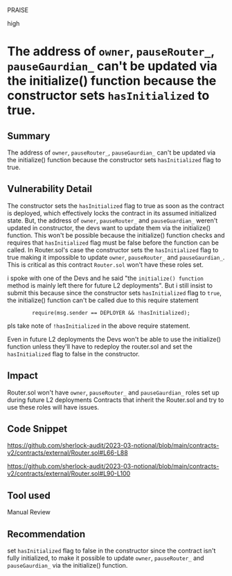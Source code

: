 PRAISE

high

# The address of `owner`, `pauseRouter_`, `pauseGaurdian_` can't be updated via the initialize() function because the constructor sets `hasInitialized` to true.

## Summary
The address of `owner`, `pauseRouter_`, `pauseGaurdian_` can't be updated via the initialize() function because the constructor sets `hasInitialized` flag to true.

## Vulnerability Detail
The constructor sets the `hasInitialized` flag to true as soon as the contract is deployed, which effectively locks the contract in its assumed initialized state. But, the address of `owner`, `pauseRouter_` and  `pauseGuardian_` weren't updated in constructor, the devs want to update them via the initialize() function. 
This won't be possible because the initialize() function checks and requires that `hasInitialized` flag must be false before the function can be called. In Router.sol's case the constructor sets the `hasInitialized` flag to true making it impossible to update `owner`, `pauseRouter_` and `pauseGaurdian_`. This is critical as this contract `Router.sol` won't have these roles set.

i spoke with one of the Devs and he said "the `initialize() function` method is mainly left there for future L2 deployments". But i still insist to submit this because since the constructor sets `hasInitialized` flag to `true`, the initialize() function can't be called due to this require statement
```solidity
        require(msg.sender == DEPLOYER && !hasInitialized);
```  
pls take note of `!hasInitialized` in the above require statement.

Even in future L2 deployments the Devs won't be able to use the initialize() function unless they'll have to redeploy the router.sol and set the `hasInitialized` flag to false in the constructor. 

## Impact
Router.sol won't have `owner`, `pauseRouter_` and `pauseGaurdian_` roles set up during future L2 deployments
Contracts that inherit the Router.sol and try to use these roles will have issues. 
## Code Snippet
https://github.com/sherlock-audit/2023-03-notional/blob/main/contracts-v2/contracts/external/Router.sol#L66-L88

https://github.com/sherlock-audit/2023-03-notional/blob/main/contracts-v2/contracts/external/Router.sol#L90-L100
## Tool used

Manual Review

## Recommendation
set `hasInitialized` flag to false in the constructor since the contract isn't fully initialized, to make it possible to update `owner`, `pauseRouter_` and `pauseGaurdian_`  via the initialize() function. 